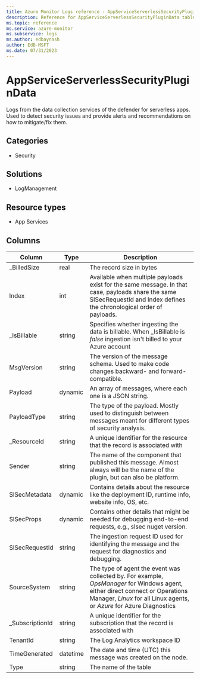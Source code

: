 ```yaml
---
title: Azure Monitor Logs reference - AppServiceServerlessSecurityPluginData
description: Reference for AppServiceServerlessSecurityPluginData table in Azure Monitor Logs.
ms.topic: reference
ms.service: azure-monitor
ms.subservice: logs
ms.author: edbaynash
author: EdB-MSFT
ms.date: 07/31/2023
---
```


# AppServiceServerlessSecurityPluginData

 Logs from the data collection services of the defender for serverless apps. Used to detect security issues and provide alerts and recommendations on how to mitigate/fix them.

## Categories

- Security
## Solutions

- LogManagement
## Resource types

- App Services




## Columns

| Column | Type | Description |
| --- | --- | --- |
| _BilledSize | real | The record size in bytes |
| Index | int | Available when multiple payloads exist for the same message. In that case, payloads share the same SlSecRequestId and Index defines the chronological order of payloads. |
| _IsBillable | string | Specifies whether ingesting the data is billable. When _IsBillable is *false* ingestion isn't billed to your Azure account |
| MsgVersion | string | The version of the message schema. Used to make code changes backward- and forward- compatible. |
| Payload | dynamic | An array of messages, where each one is a JSON string. |
| PayloadType | string | The type of the payload. Mostly used to distinguish between messages meant for different types of security analysis. |
| _ResourceId | string | A unique identifier for the resource that the record is associated with |
| Sender | string | The name of the component that published this message. Almost always will be the name of the plugin, but can also be platform. |
| SlSecMetadata | dynamic | Contains details about the resource like the deployment ID, runtime info, website info, OS, etc. |
| SlSecProps | dynamic | Contains other details that might be needed for debugging end-to-end requests, e.g., slsec nuget version. |
| SlSecRequestId | string | The ingestion request ID used for identifying the message and the request for diagnostics and debugging. |
| SourceSystem | string | The type of agent the event was collected by. For example, *OpsManager* for Windows agent, either direct connect or Operations Manager, *Linux* for all Linux agents, or *Azure* for Azure Diagnostics |
| _SubscriptionId | string | A unique identifier for the subscription that the record is associated with |
| TenantId | string | The Log Analytics workspace ID |
| TimeGenerated | datetime | The date and time (UTC) this message was created on the node. |
| Type | string | The name of the table |
